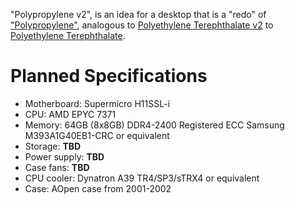 "Polypropylene v2", is an idea for a desktop that is a "redo" of ["Polypropylene"](../pc_pp/), analogous to [Polyethylene Terephthalate v2](../pc_pet2/) to [Polyethylene Terephthalate](../pc_pet/).

# Planned Specifications

* Motherboard: Supermicro H11SSL-i
* CPU: AMD EPYC 7371
* Memory: 64GB (8x8GB) DDR4-2400 Registered ECC Samsung M393A1G40EB1-CRC or equivalent
* Storage: **TBD**
* Power supply: **TBD**
* Case fans: **TBD**
* CPU cooler: Dynatron A39 TR4/SP3/sTRX4 or equivalent
* Case: AOpen case from 2001-2002